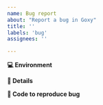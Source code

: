 ```yaml
---
name: Bug report
about: "Report a bug in Goxy"
title: ''
labels: 'bug'
assignees: ''

---
```


<!-- Briefly describe the issue you're experiencing. Tell us what you were trying to do and what happened instead. -->

<!-- Remember, this is not a place to ask for help debugging code. -->

**💻 Environment**

<!-- Tell us what version of Goxy you're using, and how you're using it. -->

**📝 Details**

<!-- Describe the problem you have been experiencing in more detail. Include as much information as you think is relevant. -->

**🔢 Code to reproduce bug**

<!-- We will be able to better help if you provide a minimal example that triggers the bug. -->
